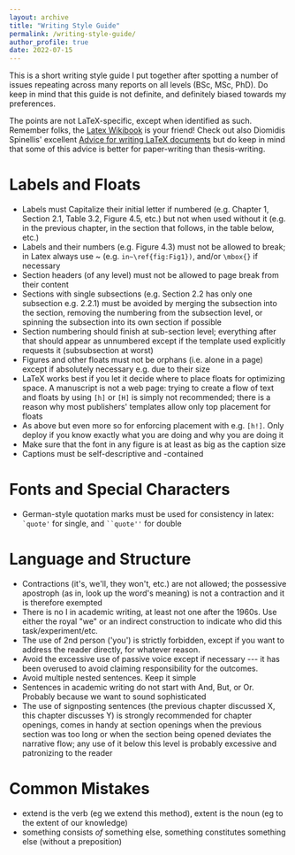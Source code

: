 ```yaml
---
layout: archive
title: "Writing Style Guide"
permalink: /writing-style-guide/
author_profile: true
date: 2022-07-15
---
```


This is a short writing style guide I put together after spotting a number of issues repeating across many reports on all levels (BSc, MSc, PhD). Do keep in mind that this guide is not definite, and definitely biased towards my preferences. 

The points are not LaTeX-specific, except when identified as such. Remember folks, the [Latex Wikibook](https://en.wikibooks.org/wiki/LaTeX) is your friend! 
Check out also Diomidis Spinellis' excellent [Advice for writing LaTeX documents](https://github.com/dspinellis/latex-advice) but do keep in mind that some of this advice is better for paper-writing than thesis-writing.

# Labels and Floats

* Labels must Capitalize their initial letter if numbered (e.g. Chapter 1, Section 2.1, Table 3.2, Figure 4.5, etc.) but not when used without it (e.g. in the previous chapter, in the section that follows, in the table below, etc.)
* Labels and their numbers (e.g. Figure 4.3) must not be allowed to break; in Latex always use ~ (e.g. `in~\ref{fig:Fig1})`, and/or `\mbox{}` if necessary
* Section headers (of any level) must not be allowed to page break from their content
* Sections with single subsections (e.g. Section 2.2 has only one subsection e.g. 2.2.1) must be avoided by merging the subsection into the section, removing the numbering from the subsection level, or spinning the subsection into its own section if possible
* Section numbering should finish at sub-section level; everything after that should appear as unnumbered except if the template used explicitly requests it (subsubsection at worst)
* Figures and other floats must not be orphans (i.e. alone in a page) except if absolutely necessary e.g. due to their size
* LaTeX works best if you let it decide where to place floats for optimizing space. A manuscript is not a web page: trying to create a flow of text and floats by using `[h]` or `[H]` is simply not recommended; there is a reason why most publishers' templates allow only top placement for floats
* As above but even more so for enforcing placement with e.g. `[h!]`. Only deploy if you know exactly what you are doing and why you are doing it
* Make sure that the font in any figure is at least as big as the caption size
* Captions must be self-descriptive and -contained

# Fonts and Special Characters

* German-style quotation marks must be used for consistency in latex: `` `quote' `` for single, and ``` ``quote'' ``` for double

# Language and Structure

* Contractions (it's, we'll, they won't, etc.) are not allowed; the possessive apostroph (as in, look up the word's meaning) is not a contraction and it is therefore exempted
* There is no I in academic writing, at least not one after the 1960s. Use either the royal "we" or an indirect construction to indicate who did this task/experiment/etc.
* The use of 2nd person ('you') is strictly forbidden, except if you want to address the reader directly, for whatever reason. 
* Avoid the excessive use of passive voice except if necessary --- it has been overused to avoid claiming responsibility for the outcomes.
* Avoid multiple nested sentences. Keep it simple
* Sentences in academic writing do not start with And, But, or Or. Probably because we want to sound sophisticated
* The use of signposting sentences (the previous chapter discussed X, this chapter discusses Y) is strongly recommended for chapter openings, comes in handy at section openings when the previous section was too long or when the section being opened deviates the narrative flow; any use of it below this level is probably excessive and patronizing to the reader

# Common Mistakes
* extend is the verb (eg we extend this method), extent is the noun (eg to the extent of our knowledge)
* something consists _of_ something else, something constitutes something else (without a preposition)


